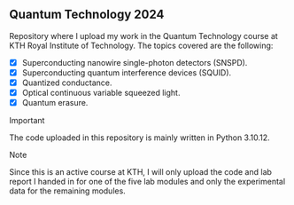 ## Quantum Technology 2024
Repository where I upload my work in the Quantum Technology course at KTH Royal Institute of Technology. The topics covered are the following:
- [x] Superconducting nanowire single-photon detectors (SNSPD).
- [x] Superconducting quantum interference devices (SQUID).
- [x] Quantized conductance.
- [x] Optical continuous variable squeezed light.
- [x] Quantum erasure.

> [!IMPORTANT]
> The code uploaded in this repository is mainly written in Python 3.10.12.

> [!NOTE]
> Since this is an active course at KTH, I will only upload the code and lab report I handed in for one of the five lab modules and only the experimental data for the remaining modules.
